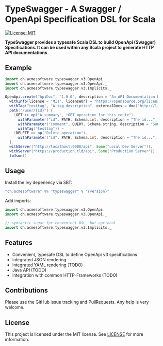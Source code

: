 TypeSwagger - A Swagger / OpenApi Specification DSL for Scala
=============================================================

[![License: MIT](https://img.shields.io/badge/License-MIT-yellow.svg)](https://opensource.org/licenses/MIT)

**TypeSwagger provides a typesafe Scala DSL to build OpenApi (Swagger) Specifications. It can be used within any Scala 
project to generate HTTP API documentations**

## Example

```scala
import ch.acmesoftware.typeswagger.v3.OpenApi
import ch.acmesoftware.typeswagger.v3.OpenApi._
import ch.acmesoftware.typeswagger.v3.Implicits._

OpenApi.create("ApiDoc", "1.0.0", description = "An API Documentation built with TypeSwagger", termsOfService = "/tos").
  withInfo(license = "MIT", licenseUrl = "https://opensource.org/licenses/MIT").
  withTag("testtag", "A tag description", externalDocs = doc("http://link.to.doc")).
  path("/user/{id}") {
    (GET >> op("A summary", "GET operation for this route").
      withParameter("id", PATH, Schema.int, description = "The id...", required = true).
      withParameter("comment", QUERY, Schema.string, description = "Some deprecated comment", deprecated = true).
      withTag("testtag")) ~
    (DELETE >> op("Delete operation").
      withParameter("id", PATH, Schema.int, description = "The id...", required = true))
  }.
  withServer("http://localhost:9000/api", Some("Local Dev Server")).
  withServer("https://production.tld/api", Some("Production Server")).
  toJson()
```

## Usage

Install the Ivy depenency via SBT:

```scala
"ch.acmesoftware" %% "typeswagger" % "{version}"
```

Add imports:

```scala
import ch.acmesoftware.typeswagger.v3.OpenApi
import ch.acmesoftware.typeswagger.v3.OpenApi._

// syntactic sugar fpr convenient DSL, but optional
import ch.acmesoftware.typeswagger.v3.Implicits._ 
```

## Features

* Convenient, typesafe DSL to define OpenApi v3 specifications
* Integrated JSON rendering
* Integrated YAML rendering (TODO)
* Java API (TODO)
* Integration with common HTTP-Frameworks (TODO)

## Contributions

Please use the GitHub issue tracking and PullRequests. Any help is very welcome.

## License

This project is licensed under the MIT license. See [LICENSE](./LICENSE) for more information.